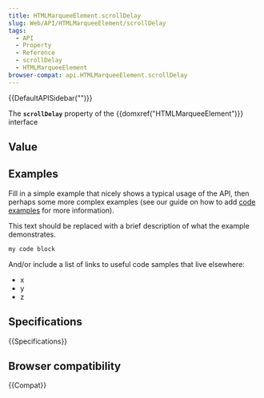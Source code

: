 ```yaml
---
title: HTMLMarqueeElement.scrollDelay
slug: Web/API/HTMLMarqueeElement/scrollDelay
tags:
  - API
  - Property
  - Reference
  - scrollDelay
  - HTMLMarqueeElement
browser-compat: api.HTMLMarqueeElement.scrollDelay
---
```

{{DefaultAPISidebar("")}}

The **`scrollDelay`** property of the {{domxref("HTMLMarqueeElement")}} interface 

## Value



## Examples

Fill in a simple example that nicely shows a typical usage of the API, then perhaps some more complex examples (see our guide on how to add [code examples](/en-US/docs/MDN/Contribute/Structures/Code_examples) for more information).

This text should be replaced with a brief description of what the example demonstrates.

```js
my code block
```

And/or include a list of links to useful code samples that live elsewhere:

*   x
*   y
*   z

## Specifications

{{Specifications}}

## Browser compatibility

{{Compat}}


